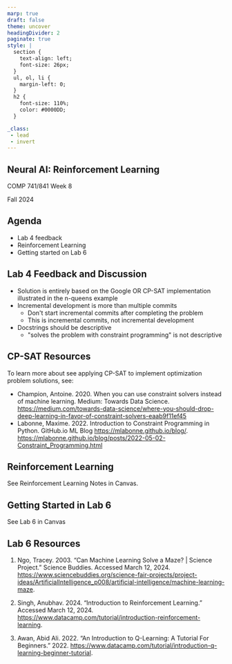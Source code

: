 ```yaml
---
marp: true
draft: false
theme: uncover
headingDivider: 2
paginate: true
style: |
  section {
    text-align: left;
    font-size: 26px;
  }
  ul, ol, li {
    margin-left: 0;
  }
  h2 {
    font-size: 110%;
    color: #0000DD;
  }

_class:
 - lead
 - invert
---
```


## Neural AI: Reinforcement Learning
COMP 741/841 Week 8​

Fall 2024

## Agenda
- Lab 4 feedback
- Reinforcement Learning
- Getting started on Lab 6

## Lab 4 Feedback and Discussion
- Solution is entirely based on the Google OR CP-SAT implementation illustrated in the n-queens example​
- Incremental development is more than multiple commits​
  - Don't start incremental commits after completing the problem​
  - This is incremental commits, not incremental development​
- Docstrings should be descriptive​
  - "solves the problem with constraint programming" is not descriptive​

## CP-SAT Resources
To learn more about see applying CP-SAT to implement optimization problem solutions, see:​
- Champion, Antoine. 2020. When you can use constraint solvers instead of machine learning. Medium: Towards Data Science.  https://medium.com/towards-data-science/where-you-should-drop-deep-learning-in-favor-of-constraint-solvers-eaab9f11ef45 ​
- Labonne, Maxime. 2022.  Introduction to Constraint Programming in Python. GitHub.io ML Blog https://mlabonne.github.io/blog/. https://mlabonne.github.io/blog/posts/2022-05-02-Constraint_Programming.html  ​

## Reinforcement Learning
See Reinforcement Learning Notes in Canvas.

## Getting Started in Lab 6
See Lab 6 in Canvas

## Lab 6 Resources
1. Ngo, Tracey. 2003. “Can Machine Learning Solve a Maze? | Science Project.” Science Buddies. Accessed March 12, 2024. https://www.sciencebuddies.org/science-fair-projects/project-ideas/ArtificialIntelligence_p008/artificial-intelligence/machine-learning-maze.

2. Singh, Anubhav. 2024. “Introduction to Reinforcement Learning.” Accessed March 12, 2024. https://www.datacamp.com/tutorial/introduction-reinforcement-learning.

3. Awan, Abid Ali. 2022. “An Introduction to Q-Learning: A Tutorial For Beginners.” 2022. https://www.datacamp.com/tutorial/introduction-q-learning-beginner-tutorial.


